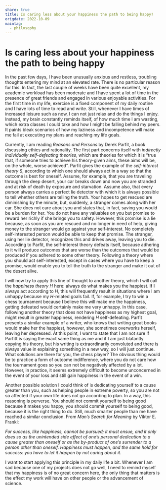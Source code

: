 ```yaml
---
share: true
title: Is caring less about your happiness the path to being happy?
origdate: 2022-10-09
maintag:
  - philosophy
---
```

# Is caring less about your happiness the path to being happy
In the past few days, I have been unusually anxious and restless, troubling thoughts entering my mind at an elevated rate. There is no particular reason for this. In fact, the last couple of weeks have been quite excellent, my academic workload has been moderate and I have spent a lot of time in the presence of great friends and engaged in various enjoyable activities. For the first time in my life, exercise is a fixed component of my daily routine and I have lots of time to read and write. Still, whenever I have times of increased leisure such as now, I can not just relax and do the things I enjoy. Instead, my brain constantly reminds itself, of how much time I am wasting, which extra classes I could take and how I might be falling behind my peers. It paints bleak scenarios of how my laziness and incompetence will make me fail at executing my plans and reaching my life goals.

Currently, I am reading _Reasons and Persons_ by Derek Parfit, a book discussing ethics and rationality. The first part concerns itself with _indirectly individually self-defeating theories_, which are theories for which it is “true that, if someone tries to achieve his theory-given aims, these aims will be, on the whole, worse achieved”. Parfit gives the example of the _self-interest theory S_, according to which one should always act in a way so that the outcome is best for oneself. Assume, for example, that you are traveling through the deep desert, your car breaks down and now you are stranded and at risk of death by exposure and starvation. Assume also, that every person always carries a perfect lie detector with which it is always possible to tell whether others are telling the truth. Your hopes to get rescued are diminishing by the minute, but, suddenly, a stranger comes along with her car. She does not care about you and states that, in fact, saving you would be a burden for her. You do not have any valuables on you but promise to reward her richly if she brings you to safety. However, this promise is a lie because, as soon as you are rescued and no longer in need of help, giving money to the stranger would go against your self-interest. No completely self-interested person would be able to keep that promise. The stranger, using her lie detector, recognizes this and drives away, leaving you to die. According to Parfit, the self-interest theory defeats itself, because adhering to it will produce outcomes that are worse than the outcomes that would be produced if you adhered to some other theory. Following a theory where you should act self-interested, except in cases where you have to keep a promise, would enable you to tell the truth to the stranger and make it out of the desert alive.

I will now try to apply this line of thought to another theory, which I will call the _happiness theory H_ here: always do what makes you the happiest. If I always act according to _H_, this will frequently result in situations where I am unhappy because my _H_-related goals fail. If, for example, I try to win a chess tournament because I believe this will make me the happiness, getting defeated would certainly make me very unhappy. In this case, following another theory that does not have happiness as my highest goal, might result in greater happiness, rendering _H_ self-defeating. Parfit presents a similar example of a writer, who knows that writing great books would make her the happiest, however, she sometimes overworks herself, leaving her depressed. At this point, I want to state that I am not sure if Parfitt is saying the exact same thing as me and if I am just blatantly copying his theory, but his writing is extraordinarily convoluted and there is always value in explaining something in a new way, so I will just continue. What solutions are there for you, the chess player? The obvious thing would be to practice a form of outcome indifference, where you do not care how the tournament goes so you can not be negatively affected by a lot. However, in practice, it seems extremely difficult to become unconcerned in the event of your loss and still gain happiness in the event of a win.

Another possible solution I could think of is dedicating yourself to a cause greater than you, such as helping people in extreme poverty, so you are not so affected if your own life does not go according to plan. In a way, this reasoning is perverse. You should not commit yourself to being good because it makes you happy, you should commit yourself to being good, because it is the right thing to do. Still, much smarter people than me have reached a similar conclusion. From _Man’s Search for Meaning_ by Viktor E. Frankl:

_For success, like happiness, cannot be pursued; it must ensue, and it only does so as the unintended side effect of one’s personal dedication to a cause greater than oneself or as the by-product of one’s surrender to a person other than oneself. Happiness must happen, and the same hold for success: you have to let it happen by not caring about it._

I want to start applying this principle in my daily life a bit. Whenever I am sad because one of my projects does not go well, I need to remind myself that my happiness is of no great concern here, the only thing that matters is the effect my work will have on other people or the advancement of science.